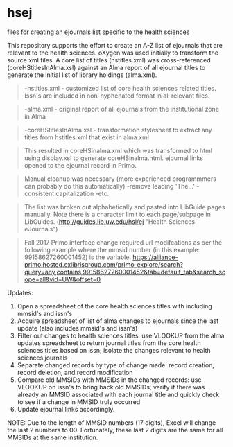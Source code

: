 # hsej
files for creating an ejournals list specific to the health sciences

This repository supports the effort to create an A-Z list of ejournals that are relevant to the health sciences.  oXygen was used initially to transform the source xml files.  A core list of titles (hstitles.xml) was cross-referenced (coreHStitlesInAlma.xsl) against an Alma report of all ejournal titles to generate the initial list of library holdings (alma.xml).

>-hstitles.xml - customized list of core health sciences related titles.  Issn's are included in non-hyphenated format in all relevant files.

>-alma.xml - original report of all ejournals from the institutional zone in Alma

>-coreHStitlesInAlma.xsl - transformation stylesheet to extract any titles from hstitles.xml that exist in alma.xml

>This resulted in coreHSinalma.xml which was transformed to html using display.xsl to generate coreHSinalma.html.  ejournal links opened to the ejournal record in Primo.

>Manual cleanup was necessary (more experienced programmmers can probably do this automatically)
-remove leading 'The...'
-consistent capitalization
-etc.

>The list was broken out alphabetically and pasted into LibGuide pages manually.  Note there is a character limit to each page/subpage in LibGuides. (http://guides.lib.uw.edu/hsl/ej "Health Sciences eJournals")

>Fall 2017 Primo interface change required url modifcations as per the following example where the mmsid number (in this example: 99158627260001452) is the variable. https://alliance-primo.hosted.exlibrisgroup.com/primo-explore/search?query=any,contains,99158627260001452&tab=default_tab&search_scope=all&vid=UW&offset=0


Updates:

1. Open a spreadsheet of the core health sciences titles with including mmsid's and issn's
2. Acquire spreadsheet of list of alma changes to ejournals since the last update (also includes mmsid's and issn's)
3. Filter out changes to health sciences titles: use VLOOKUP from the alma updates spreadsheet to return journal titles from the core health sciences titles based on issn; isolate the changes relevant to health sciences journals
4. Separate changed records by type of change made: record creation, record deletion, and record modification
5. Compare old MMSIDs with MMSIDs in the changed records: use VLOOKUP on issn's to bring back old MMSIDs; verify if there was already an MMSID associated with each journal title and quickly check to see if a change in MMSID truly occurred 
6. Update ejournal links accordingly.

NOTE: Due to the length of MMSID numbers (17 digits), Excel will change the last 2 numbers to 00.  Fortunately, these last 2 digits are the same for all MMSIDs at the same institution.  
